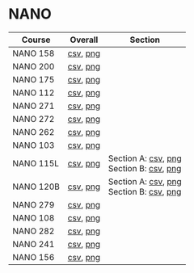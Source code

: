 # NANO

| Course | Overall | Section |
| ------ | ------- | ------- |
| NANO 158 | [csv](https://github.com/UCSD-Historical-Enrollment-Data/2024Spring/blob/main/overall/NANO%20158.csv), [png](https://raw.githubusercontent.com/UCSD-Historical-Enrollment-Data/2024Spring/main/plot_overall/NANO%20158.png) |  |
| NANO 200 | [csv](https://github.com/UCSD-Historical-Enrollment-Data/2024Spring/blob/main/overall/NANO%20200.csv), [png](https://raw.githubusercontent.com/UCSD-Historical-Enrollment-Data/2024Spring/main/plot_overall/NANO%20200.png) |  |
| NANO 175 | [csv](https://github.com/UCSD-Historical-Enrollment-Data/2024Spring/blob/main/overall/NANO%20175.csv), [png](https://raw.githubusercontent.com/UCSD-Historical-Enrollment-Data/2024Spring/main/plot_overall/NANO%20175.png) |  |
| NANO 112 | [csv](https://github.com/UCSD-Historical-Enrollment-Data/2024Spring/blob/main/overall/NANO%20112.csv), [png](https://raw.githubusercontent.com/UCSD-Historical-Enrollment-Data/2024Spring/main/plot_overall/NANO%20112.png) |  |
| NANO 271 | [csv](https://github.com/UCSD-Historical-Enrollment-Data/2024Spring/blob/main/overall/NANO%20271.csv), [png](https://raw.githubusercontent.com/UCSD-Historical-Enrollment-Data/2024Spring/main/plot_overall/NANO%20271.png) |  |
| NANO 272 | [csv](https://github.com/UCSD-Historical-Enrollment-Data/2024Spring/blob/main/overall/NANO%20272.csv), [png](https://raw.githubusercontent.com/UCSD-Historical-Enrollment-Data/2024Spring/main/plot_overall/NANO%20272.png) |  |
| NANO 262 | [csv](https://github.com/UCSD-Historical-Enrollment-Data/2024Spring/blob/main/overall/NANO%20262.csv), [png](https://raw.githubusercontent.com/UCSD-Historical-Enrollment-Data/2024Spring/main/plot_overall/NANO%20262.png) |  |
| NANO 103 | [csv](https://github.com/UCSD-Historical-Enrollment-Data/2024Spring/blob/main/overall/NANO%20103.csv), [png](https://raw.githubusercontent.com/UCSD-Historical-Enrollment-Data/2024Spring/main/plot_overall/NANO%20103.png) |  |
| NANO 115L | [csv](https://github.com/UCSD-Historical-Enrollment-Data/2024Spring/blob/main/overall/NANO%20115L.csv), [png](https://raw.githubusercontent.com/UCSD-Historical-Enrollment-Data/2024Spring/main/plot_overall/NANO%20115L.png) | Section A: [csv](https://github.com/UCSD-Historical-Enrollment-Data/2024Spring/blob/main/section/NANO%20115L_A.csv), [png](https://raw.githubusercontent.com/UCSD-Historical-Enrollment-Data/2024Spring/main/plot_section/NANO%20115L_A.png)<br>Section B: [csv](https://github.com/UCSD-Historical-Enrollment-Data/2024Spring/blob/main/section/NANO%20115L_B.csv), [png](https://raw.githubusercontent.com/UCSD-Historical-Enrollment-Data/2024Spring/main/plot_section/NANO%20115L_B.png) |
| NANO 120B | [csv](https://github.com/UCSD-Historical-Enrollment-Data/2024Spring/blob/main/overall/NANO%20120B.csv), [png](https://raw.githubusercontent.com/UCSD-Historical-Enrollment-Data/2024Spring/main/plot_overall/NANO%20120B.png) | Section A: [csv](https://github.com/UCSD-Historical-Enrollment-Data/2024Spring/blob/main/section/NANO%20120B_A.csv), [png](https://raw.githubusercontent.com/UCSD-Historical-Enrollment-Data/2024Spring/main/plot_section/NANO%20120B_A.png)<br>Section B: [csv](https://github.com/UCSD-Historical-Enrollment-Data/2024Spring/blob/main/section/NANO%20120B_B.csv), [png](https://raw.githubusercontent.com/UCSD-Historical-Enrollment-Data/2024Spring/main/plot_section/NANO%20120B_B.png) |
| NANO 279 | [csv](https://github.com/UCSD-Historical-Enrollment-Data/2024Spring/blob/main/overall/NANO%20279.csv), [png](https://raw.githubusercontent.com/UCSD-Historical-Enrollment-Data/2024Spring/main/plot_overall/NANO%20279.png) |  |
| NANO 108 | [csv](https://github.com/UCSD-Historical-Enrollment-Data/2024Spring/blob/main/overall/NANO%20108.csv), [png](https://raw.githubusercontent.com/UCSD-Historical-Enrollment-Data/2024Spring/main/plot_overall/NANO%20108.png) |  |
| NANO 282 | [csv](https://github.com/UCSD-Historical-Enrollment-Data/2024Spring/blob/main/overall/NANO%20282.csv), [png](https://raw.githubusercontent.com/UCSD-Historical-Enrollment-Data/2024Spring/main/plot_overall/NANO%20282.png) |  |
| NANO 241 | [csv](https://github.com/UCSD-Historical-Enrollment-Data/2024Spring/blob/main/overall/NANO%20241.csv), [png](https://raw.githubusercontent.com/UCSD-Historical-Enrollment-Data/2024Spring/main/plot_overall/NANO%20241.png) |  |
| NANO 156 | [csv](https://github.com/UCSD-Historical-Enrollment-Data/2024Spring/blob/main/overall/NANO%20156.csv), [png](https://raw.githubusercontent.com/UCSD-Historical-Enrollment-Data/2024Spring/main/plot_overall/NANO%20156.png) |  |
